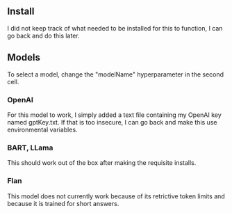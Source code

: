 ## Install

I did not keep track of what needed to be installed for this to function, I can go back and do this later.

## Models

To select a model, change the "modelName" hyperparameter in the second cell.

### OpenAI

For this model to work, I simply added a text file containing my OpenAI key named gptKey.txt. If that is too insecure, I can go back and make this use environmental variables.

### BART, LLama

This should work out of the box after making the requisite installs.

### Flan

This model does not currently work because of its retrictive token limits and because it is trained for short answers.
